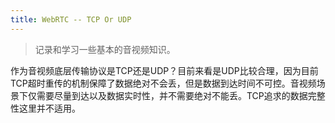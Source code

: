 ```yaml
---
title: WebRTC -- TCP Or UDP
---
```


> 记录和学习一些基本的音视频知识。

作为音视频底层传输协议是TCP还是UDP？目前来看是UDP比较合理，因为目前TCP超时重传的机制保障了数据绝对不会丢，但是数据到达时间不可控。音视频场景下仅需要尽量到达以及数据实时性，并不需要绝对不能丢。TCP追求的数据完整性这里并不适用。


